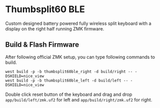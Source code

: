# Thumbsplit60 BLE

Custom designed battery powered fully wireless split keyboard with a display on the right half running ZMK firmware.

## Build & Flash Firmware

After following official ZMK setup, you can type following commands to build.
```
west build -p -b thumbsplit60ble_right -d build/right -- -DSHIELD=nice_view
west build -p -b thumbsplit60ble_left -d build/left -- -DSHIELD=nice_view
```

Double click reset button of the keyboard and drag and drop `app/build/left/zmk.uf2` for left and `app/build/right/zmk.uf2` for right.
